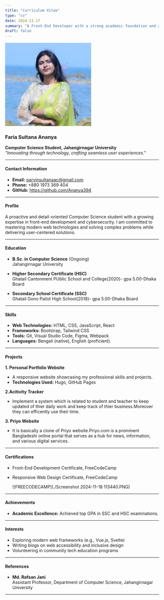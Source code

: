 ```yaml
---
title: "Curriculum Vitae"
type: "cv"
date: 2024-11-17
summary: "A Front-End Developer with a strong academic foundation and a passion for crafting intuitive web solutions."
draft: false
---
```


 ![Faria Sultana Ananya](./IMG_20200504_203259_610.jpg)
 

### **Faria Sultana Ananya** 
**Computer Science Student, Jahangirnagar University**  
_"Innovating through technology, crafting seamless user experiences."_  

---

#### **Contact Information**  

- **Email:** parvinsultanaac@gmail.com
- **Phone:** +880 1973 369 404  
- **GitHub:**  https://github.com/Ananya394

---

#### **Profile**  

A proactive and detail-oriented Computer Science student with a growing expertise in front-end development and cybersecurity. I am committed to mastering modern web technologies and solving complex problems while delivering user-centered solutions.


---

#### **Education**  

- **B.Sc. in Computer Science** (Ongoing)  
  Jahangirnagar University  

- **Higher Secondary Certificate (HSC)**  
  Ghatail Cantonment PUblic School and College(2020)-
  gpa 5.00-Dhaka Board

- **Secondary School Certificate (SSC)**  
  Ghatail Gono Pailot High School(2018)-
  gpa 5.00-Dhaka Board

---

#### **Skills**  

- **Web Technologies:** HTML, CSS, JavaScript, React  
- **Frameworks:** Bootstrap, Tailwind CSS  
- **Tools:** Git, Visual Studio Code, Figma, Webpack  
- **Languages:** Bengali (native), English (proficient). 

---

#### **Projects**  

**1. Personal Portfolio Website**  
- A responsive website showcasing my professional skills and projects.  
- **Technologies Used:** Hugo, GitHub Pages  

**2.Acitivity Tracker**  
- Implement a system which is related to student and teacher to keep updated of thier daily work and keep track of thier business.Moreover they can efficently use their time.  

**3. Priyo Website**  
- It is basically a clone of Priyo website.Priyo.com is a prominent Bangladeshi online portal that serves as a hub for news, information, and various digital services.

---

#### **Certifications**  

- Front-End Development Certificate, FreeCodeCamp  
- Responsive Web Design Certificate, FreeCodeCamp
  
  ![FREECODECAMP](./Screenshot 2024-11-18 113440.PNG)

---

#### **Achievements**  

- **Academic Excellence:** Achieved top GPA in SSC and HSC examinations.  

---

#### **Interests**  

- Exploring modern web frameworks (e.g., Vue.js, Svelte)  
- Writing blogs on web accessibility and inclusive design  
- Volunteering in community tech education programs  

---

#### **References**  

- **Md. Rafsan Jani**  
  Assistant Professor, Department of Computer Science, Jahangirnagar University  



---
